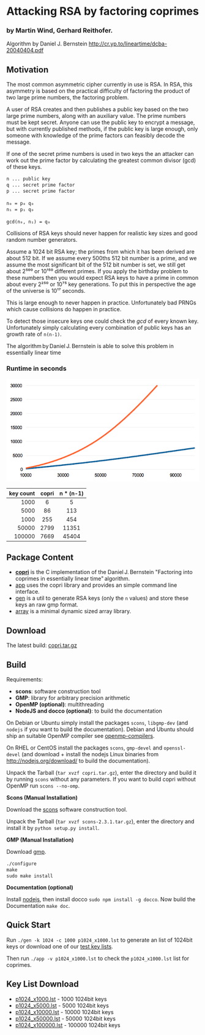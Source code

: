 # Attacking RSA by factoring coprimes

### by Martin Wind, Gerhard Reithofer.

Algorithm by Daniel J. Bernstein http://cr.yp.to/lineartime/dcba-20040404.pdf

## Motivation

The most common asymmetric cipher currently in use is RSA. In RSA, this asymmetry is based on the practical difficulty of factoring the product of two large prime numbers, the factoring problem. 

A user of RSA creates and then publishes a public key based on the two large prime numbers, along with an auxiliary value. The prime numbers must be kept secret. Anyone can use the public key to encrypt a message, but with currently published methods, if the public key is large enough, only someone with knowledge of the prime factors can feasibly decode the message.

If one of the secret prime numbers is used in two keys the an attacker can work out the prime factor by calculating the greatest common divisor (gcd) of these keys.

~~~
n ... public key
q ... secret prime factor
p ... secret prime factor

n₀ = p₀ q₀
n₁ = p₁ q₀

gcd(n₀, n₁) = q₀
~~~

Collisions of RSA keys should never happen for realistic key sizes and good random number generators.


Assume a 1024 bit RSA key; the primes from which it has been derived are about 512 bit. If we assume every 500ths 512 bit number is a prime, and we assume the most significant bit of the 512 bit number is set, we still get about 2⁵⁰⁰ or 10¹⁵⁰ different primes. If you apply the birthday problem to these numbers then you would expect RSA keys to have a prime in common about every 2²⁵⁰ or 10⁷⁵ key generations. To put this in perspective the age of the universe is 10¹⁷ seconds.

This is large enough to never happen in practice. Unfortunately bad PRNGs which cause collisions do happen in practice.

To detect those insecure keys one could check the *gcd* of every known key. Unfortunately simply calculating every combination of public keys has an growth rate of `n(n-1)`. 

The algorithm by Daniel J. Bernstein is able to solve this problem in essentially linear time

### Runtime in seconds

![Runtime](runtime.png)

| **key count** | **copri** | **n * (n-1)** |
|--------------:|:---------:|:-------------:|
|          1000 |        6  |       5       |
|          5000 |       86  |      113      |
|          1000 |      255  |      454      |
|         50000 |     2799  |     11351     |
|        100000 |     7669  |     45404     |

## Package Content

 - **[copri](copri.html)** is the C implementation of the Daniel J. Bernstein "Factoring into coprimes in essentially linear time" algorithm.
 - [app](app.html) uses the copri library and provides an simple command line interface.
 - [gen](gen.html) is a util to generate RSA keys (only the `n` values) and store these keys an raw gmp format.
 - [array](array.html) is a minimal dynamic sized array library.
 
## Download

The latest build: [copri.tar.gz](copri.tar.gz)

## Build

Requirements:

 - **scons**: software construction tool
 - **GMP**: library for arbitrary precision arithmetic
 - **OpenMP (optional)**: multithreading
 - **NodeJS and docco (optional)**: to build the documentation

On Debian or Ubuntu simply install the packages `scons`, `libgmp-dev` (and `nodejs` if you want to build the documentation). Debian and Ubuntu should ship an suitable OpenMP compiler see [openmp-compilers](http://openmp.org/wp/openmp-compilers/).

On RHEL or CentOS install the packages `scons`, `gmp-devel` and `openssl-devel` (and download + install the nodejs Linux binaries from <http://nodejs.org/download/> to build the documentation).

Unpack the Tarball (`tar xvzf copri.tar.gz`), enter the directory and build it by running 
`scons` without any parameters. If you want to build copri without OpenMP run `scons --no-omp`.

**Scons (Manual Installation)**

Download the [scons](http://prdownloads.sourceforge.net/scons/scons-2.3.1.tar.gz) software construction tool.

Unpack the Tarball (`tar xvzf scons-2.3.1.tar.gz`), enter the directory and install it by `python setup.py install`.

**GMP (Manual Installation)**

Download [gmp](https://gmplib.org/download/gmp/gmp-5.1.3.tar.bz2).

~~~
./configure
make
sudo make install
~~~

**Documentation (optional)**

Install [nodejs](http://nodejs.org/download/), then install docco `sudo npm install -g docco`.
Now build the Documentation `make doc`.

## Quick Start

Run `./gen -k 1024 -c 1000 p1024_x1000.lst` to generate an list of 1024bit keys or download one of our [test key lists](#key-list-download).

Then run `./app -v p1024_x1000.lst` to check the `p1024_x1000.lst` list for coprimes.

## Key List Download

- [p1024_x1000.lst](p1024_x1000.lst.gz) - 1000 1024bit keys
- [p1024_x5000.lst](p1024_x5000.lst.gz) - 5000 1024bit keys
- [p1024_x10000.lst](p1024_x10000.lst.gz) - 10000 1024bit keys
- [p1024_x50000.lst](p1024_x50000.lst.gz) - 50000 1024bit keys
- [p1024_x100000.lst](p1024_x100000.lst.gz) - 100000 1024bit keys
